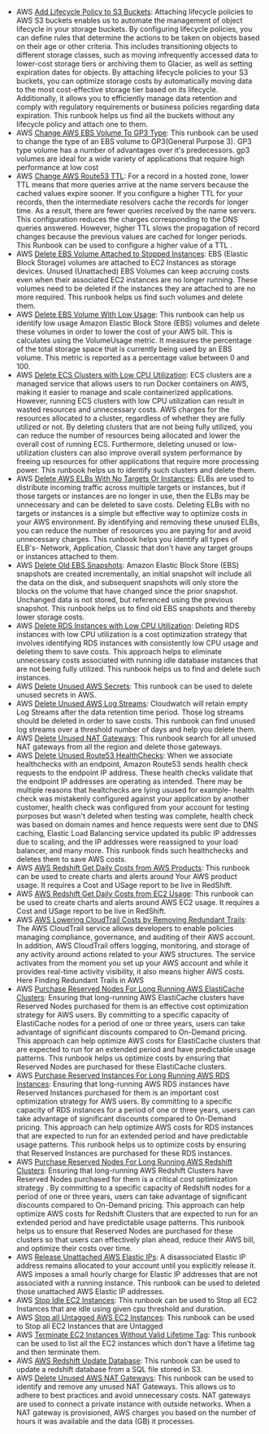 * AWS [Add Lifecycle Policy to S3 Buckets](https://github.com/unskript/Awesome-CloudOps-Automation/tree/master/AWS/AWS_Add_Lifecycle_Policy_To_S3_Buckets.ipynb): Attaching lifecycle policies to AWS S3 buckets enables us to automate the management of object lifecycle in your storage buckets. By configuring lifecycle policies, you can define rules that determine the actions to be taken on objects based on their age or other criteria. This includes transitioning objects to different storage classes, such as moving infrequently accessed data to lower-cost storage tiers or archiving them to Glacier, as well as setting expiration dates for objects. By attaching lifecycle policies to your S3 buckets, you can optimize storage costs by automatically moving data to the most cost-effective storage tier based on its lifecycle. Additionally, it allows you to efficiently manage data retention and comply with regulatory requirements or business policies regarding data expiration. This runbook helps us find all the buckets without any lifecycle policy and attach one to them.
* AWS [Change AWS EBS Volume To GP3 Type](https://github.com/unskript/Awesome-CloudOps-Automation/tree/master/AWS/AWS_Change_EBS_Volume_To_GP3_Type.ipynb): This runbook can be used to change the type of an EBS volume to GP3(General Purpose 3). GP3 type volume has a number of advantages over it's predecessors. gp3 volumes are ideal for a wide variety of applications that require high performance at low cost
* AWS [Change AWS Route53 TTL](https://github.com/unskript/Awesome-CloudOps-Automation/tree/master/AWS/AWS_Change_Route53_TTL.ipynb): For a record in a hosted zone, lower TTL means that more queries arrive at the name servers because the cached values expire sooner. If you configure a higher TTL for your records, then the intermediate resolvers cache the records for longer time. As a result, there are fewer queries received by the name servers. This configuration reduces the charges corresponding to the DNS queries answered. However, higher TTL slows the propagation of record changes because the previous values are cached for longer periods. This Runbook can be used to configure a higher value of a TTL .
* AWS [Delete EBS Volume Attached to Stopped Instances](https://github.com/unskript/Awesome-CloudOps-Automation/tree/master/AWS/AWS_Delete_EBS_Volumes_Attached_To_Stopped_Instances.ipynb): EBS (Elastic Block Storage) volumes are attached to EC2 Instances as storage devices. Unused (Unattached) EBS Volumes can keep accruing costs even when their associated EC2 instances are no longer running. These volumes need to be deleted if the instances they are attached to are no more required. This runbook helps us find such volumes and delete them.
* AWS [Delete EBS Volume With Low Usage](https://github.com/unskript/Awesome-CloudOps-Automation/tree/master/AWS/AWS_Delete_EBS_Volumes_With_Low_Usage.ipynb): This runbook can help us identify low usage Amazon Elastic Block Store (EBS) volumes and delete these volumes in order to lower the cost of your AWS bill. This is calculates using the VolumeUsage metric. It measures the percentage of the total storage space that is currently being used by an EBS volume. This metric is reported as a percentage value between 0 and 100.
* AWS [Delete ECS Clusters with Low CPU Utilization](https://github.com/unskript/Awesome-CloudOps-Automation/tree/master/AWS/AWS_Delete_ECS_Clusters_with_Low_CPU_Utilization.ipynb): ECS clusters are a managed service that allows users to run Docker containers on AWS, making it easier to manage and scale containerized applications. However, running ECS clusters with low CPU utilization can result in wasted resources and unnecessary costs. AWS charges for the resources allocated to a cluster, regardless of whether they are fully utilized or not. By deleting clusters that are not being fully utilized, you can reduce the number of resources being allocated and lower the overall cost of running ECS. Furthermore, deleting unused or low-utilization clusters can also improve overall system performance by freeing up resources for other applications that require more processing power. This runbook helps us to identify such clusters and delete them.
* AWS [Delete AWS ELBs With No Targets Or Instances](https://github.com/unskript/Awesome-CloudOps-Automation/tree/master/AWS/AWS_Delete_ELBs_With_No_Targets_Or_Instances.ipynb): ELBs are used to distribute incoming traffic across multiple targets or instances, but if those targets or instances are no longer in use, then the ELBs may be unnecessary and can be deleted to save costs. Deleting ELBs with no targets or instances is a simple but effective way to optimize costs in your AWS environment. By identifying and removing these unused ELBs, you can reduce the number of resources you are paying for and avoid unnecessary charges. This runbook helps you identify all types of ELB's- Network, Application, Classic that don't have any target groups or instances attached to them.
* AWS [Delete Old EBS Snapshots](https://github.com/unskript/Awesome-CloudOps-Automation/tree/master/AWS/AWS_Delete_Old_EBS_Snapshots.ipynb): Amazon Elastic Block Store (EBS) snapshots are created incrementally, an initial snapshot will include all the data on the disk, and subsequent snapshots will only store the blocks on the volume that have changed since the prior snapshot. Unchanged data is not stored, but referenced using the previous snapshot. This runbook helps us to find old EBS snapshots and thereby lower storage costs.
* AWS [Delete RDS Instances with Low CPU Utilization](https://github.com/unskript/Awesome-CloudOps-Automation/tree/master/AWS/AWS_Delete_RDS_Instances_with_Low_CPU_Utilization.ipynb): Deleting RDS instances with low CPU utilization is a cost optimization strategy that involves identifying RDS instances with consistently low CPU usage and deleting them to save costs. This approach helps to eliminate unnecessary costs associated with running idle database instances that are not being fully utilized. This runbook helps us to find and delete such instances.
* AWS [Delete Unused AWS Secrets](https://github.com/unskript/Awesome-CloudOps-Automation/tree/master/AWS/AWS_Delete_Unused_AWS_Secrets.ipynb): This runbook can be used to delete unused secrets in AWS.
* AWS [Delete Unused AWS Log Streams](https://github.com/unskript/Awesome-CloudOps-Automation/tree/master/AWS/AWS_Delete_Unused_Log_Streams.ipynb): Cloudwatch will retain empty Log Streams after the data retention time period. Those log streams should be deleted in order to save costs. This runbook can find unused log streams over a threshold number of days and help you delete them.
* AWS [Delete Unused NAT Gateways](https://github.com/unskript/Awesome-CloudOps-Automation/tree/master/AWS/AWS_Delete_Unused_NAT_Gateways.ipynb): This runbook search for all unused NAT gateways from all the region and delete those gateways.
* AWS [Delete Unused Route53 HealthChecks](https://github.com/unskript/Awesome-CloudOps-Automation/tree/master/AWS/AWS_Delete_Unused_Route53_Healthchecks.ipynb): When we associate healthchecks with an endpoint, Amazon Route53 sends health check requests to the endpoint IP address. These health checks validate that the endpoint IP addresses are operating as intended. There may be multiple reasons that healtchecks are lying usused for example- health check was mistakenly configured against your application by another customer, health check was configured from your account for testing purposes but wasn't deleted when testing was complete, health check was based on domain names and hence requests were sent due to DNS caching,  Elastic Load Balancing service updated its public IP addresses due to scaling, and the IP addresses were reassigned to your load balancer, and many more. This runbook finds such healthchecks and deletes them to save AWS costs.
* AWS [AWS Redshift Get Daily Costs from AWS Products](https://github.com/unskript/Awesome-CloudOps-Automation/tree/master/AWS/AWS_Get_Redshift_Daily_Product_Costs.ipynb): This runbook can be used to create charts and alerts around Your AWS product usage. It requires a Cost and USage report to be live in RedShift.
* AWS [AWS Redshift Get Daily Costs from EC2 Usage](https://github.com/unskript/Awesome-CloudOps-Automation/tree/master/AWS/AWS_Get_Redshift_EC2_Daily_Costs.ipynb): This runbook can be used to create charts and alerts around AWS EC2 usage. It requires a Cost and USage report to be live in RedShift.
* AWS [AWS Lowering CloudTrail Costs by Removing Redundant Trails](https://github.com/unskript/Awesome-CloudOps-Automation/tree/master/AWS/AWS_Lowering_AWS_CloudTrail_Costs_by_Removing_Redundant_Trails.ipynb): The AWS CloudTrail service allows developers to enable policies managing compliance, governance, and auditing of their AWS account. In addition, AWS CloudTrail offers logging, monitoring, and storage of any activity around actions related to your AWS structures. The service activates from the moment you set up your AWS account and while it provides real-time activity visibility, it also means higher AWS costs. Here Finding Redundant Trails in AWS
* AWS [Purchase Reserved Nodes For Long Running AWS ElastiCache Clusters](https://github.com/unskript/Awesome-CloudOps-Automation/tree/master/AWS/AWS_Purchase_Reserved_Cache_Nodes_For_Long_Running_ElastiCache_Clusters.ipynb): Ensuring that long-running AWS ElastiCache clusters have Reserved Nodes purchased for them is an effective cost optimization strategy for AWS users. By committing to a specific capacity of ElastiCache nodes for a period of one or three years, users can take advantage of significant discounts compared to On-Demand pricing. This approach can help optimize AWS costs for ElastiCache clusters that are expected to run for an extended period and have predictable usage patterns. This runbook helps us optimize costs by ensuring that Reserved Nodes are purchased for these ElastiCache clusters.
* AWS [Purchase Reserved Instances For Long Running AWS RDS Instances](https://github.com/unskript/Awesome-CloudOps-Automation/tree/master/AWS/AWS_Purchase_Reserved_Instances_For_Long_Running_RDS_Instances.ipynb): Ensuring that long-running AWS RDS instances have Reserved Instances purchased for them is an important cost optimization strategy for AWS users. By committing to a specific capacity of RDS instances for a period of one or three years, users can take advantage of significant discounts compared to On-Demand pricing. This approach can help optimize AWS costs for RDS instances that are expected to run for an extended period and have predictable usage patterns. This runbook helps us to optimize costs by ensuring that Reserved Instances are purchased for these RDS instances.
* AWS [Purchase Reserved Nodes For Long Running AWS Redshift Clusters](https://github.com/unskript/Awesome-CloudOps-Automation/tree/master/AWS/AWS_Purchase_Reserved_Nodes_For_Long_Running_Redshift_Clusters.ipynb): Ensuring that long-running AWS Redshift Clusters have Reserved Nodes purchased for them is a critical cost optimization strategy . By committing to a specific capacity of Redshift nodes for a period of one or three years, users can take advantage of significant discounts compared to On-Demand pricing. This approach can help optimize AWS costs for Redshift Clusters that are expected to run for an extended period and have predictable usage patterns. This runbook helps us to ensure that Reserved Nodes are purchased for these clusters so that users can effectively plan ahead, reduce their AWS bill, and optimize their costs over time.
* AWS [Release Unattached AWS Elastic IPs](https://github.com/unskript/Awesome-CloudOps-Automation/tree/master/AWS/AWS_Release_Unattached_Elastic_IPs.ipynb): A disassociated Elastic IP address remains allocated to your account until you explicitly release it. AWS imposes a small hourly charge for Elastic IP addresses that are not associated with a running instance. This runbook can be used to deleted those unattached AWS Elastic IP addresses.
* AWS [Stop Idle EC2 Instances](https://github.com/unskript/Awesome-CloudOps-Automation/tree/master/AWS/AWS_Stop_Idle_EC2_Instances.ipynb): This runbook can be used to Stop all EC2 Instances that are idle using given cpu threshold and duration.
* AWS [Stop all Untagged AWS EC2 Instances](https://github.com/unskript/Awesome-CloudOps-Automation/tree/master/AWS/AWS_Stop_Untagged_EC2_Instances.ipynb): This runbook can be used to Stop all EC2 Instances that are Untagged
* AWS [Terminate EC2 Instances Without Valid Lifetime Tag](https://github.com/unskript/Awesome-CloudOps-Automation/tree/master/AWS/AWS_Terminate_EC2_Instances_Without_Valid_Lifetime_Tag.ipynb): This runbook can be used to list all the EC2 instances which don't have a lifetime tag and then terminate them.
* AWS [AWS Redshift Update Database](https://github.com/unskript/Awesome-CloudOps-Automation/tree/master/AWS/AWS_Update_Redshift_Database.ipynb): This runbook can be used to update a redshift database from a SQL file stored in S3.
* AWS [Delete Unused AWS NAT Gateways](https://github.com/unskript/Awesome-CloudOps-Automation/tree/master/AWS/Delete_Unused_AWS_NAT_Gateways.ipynb): This runbook can be used to identify and remove any unused NAT Gateways. This allows us to adhere to best practices and avoid unnecessary costs. NAT gateways are used to connect a private instance with outside networks. When a NAT gateway is provisioned, AWS charges you based on the number of hours it was available and the data (GB) it processes.

